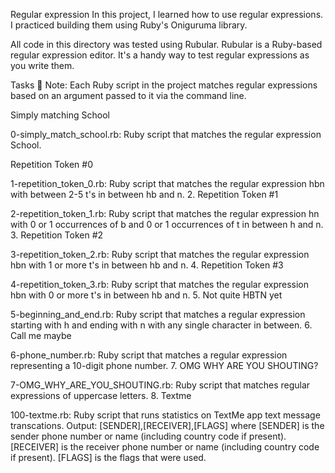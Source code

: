 Regular expression In this project, I learned how to use regular expressions. I practiced building them using Ruby's Oniguruma library.



All code in this directory was tested using Rubular. Rubular is a Ruby-based regular expression editor. It's a handy way to test regular expressions as you write them.



Tasks 📃 Note: Each Ruby script in the project matches regular expressions based on an argument passed to it via the command line.



Simply matching School

0-simply_match_school.rb: Ruby script that matches the regular expression School.



Repetition Token #0

1-repetition_token_0.rb: Ruby script that matches the regular expression hbn with between 2-5 t's in between hb and n. 2. Repetition Token #1



2-repetition_token_1.rb: Ruby script that matches the regular expression hn with 0 or 1 occurrences of b and 0 or 1 occurrences of t in between h and n. 3. Repetition Token #2



3-repetition_token_2.rb: Ruby script that matches the regular expression hbn with 1 or more t's in between hb and n. 4. Repetition Token #3



4-repetition_token_3.rb: Ruby script that matches the regular expression hbn with 0 or more t's in between hb and n. 5. Not quite HBTN yet



5-beginning_and_end.rb: Ruby script that matches a regular expression starting with h and ending with n with any single character in between. 6. Call me maybe



6-phone_number.rb: Ruby script that matches a regular expression representing a 10-digit phone number. 7. OMG WHY ARE YOU SHOUTING?



7-OMG_WHY_ARE_YOU_SHOUTING.rb: Ruby script that matches regular expressions of uppercase letters. 8. Textme



100-textme.rb: Ruby script that runs statistics on TextMe app text message transcations. Output: [SENDER],[RECEIVER],[FLAGS] where [SENDER] is the sender phone number or name (including country code if present). [RECEIVER] is the receiver phone number or name (including country code if present). [FLAGS] is the flags that were used.